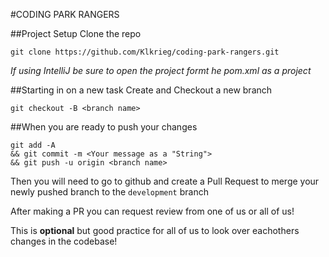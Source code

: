 #CODING PARK RANGERS

##Project Setup
Clone the repo
```shell
git clone https://github.com/Klkrieg/coding-park-rangers.git
```

*If using IntelliJ be sure to open the project formt he pom.xml as a project*

##Starting in on a new task
Create and Checkout a new branch
```shell
git checkout -B <branch name> 
```

##When you are ready to push your changes
```shell
git add -A
&& git commit -m <Your message as a "String">
&& git push -u origin <branch name>
```

Then you will need to go to github and create a Pull Request to merge your newly
pushed branch to the `development` branch

After making a PR you can request review from one of us or all of us!

This is **optional** but good practice for all of us to look over eachothers changes in the codebase!
